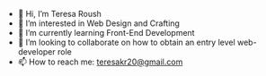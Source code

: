 - 👋 Hi, I’m Teresa Roush
- 👀 I’m interested in Web Design and Crafting
- 🌱 I’m currently learning Front-End Development
- 💞️ I’m looking to collaborate on how to obtain an entry level web-developer role
- 📫 How to reach me: teresakr20@gmail.com

<!---
teresakr20/teresakr20 is a ✨ special ✨ repository because its `README.md` (this file) appears on your GitHub profile.
You can click the Preview link to take a look at your changes.
--->
